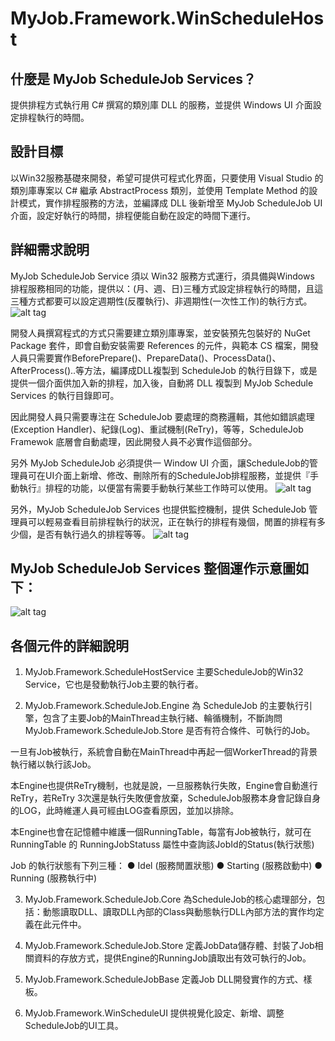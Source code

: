 # MyJob.Framework.WinScheduleHost

## 什麼是 MyJob ScheduleJob Services？
提供排程方式執行用 C# 撰寫的類別庫 DLL 的服務，並提供 Windows UI 介面設定排程執行的時間。

## 設計目標
以Win32服務基礎來開發，希望可提供可程式化界面，只要使用 Visual Studio 的類別庫專案以 C# 繼承 AbstractProcess 類別，並使用 Template Method 的設計模式，實作排程服務的方法，並編譯成 DLL 後新增至 MyJob ScheduleJob UI介面，設定好執行的時間，排程便能自動在設定的時間下運行。

## 詳細需求說明
MyJob ScheduleJob Service 須以 Win32 服務方式運行，須具備與Windows 排程服務相同的功能，提供以：(月、週、日)三種方式設定排程執行的時間，且這三種方式都要可以設定週期性(反覆執行)、非週期性(一次性工作)的執行方式。
![alt tag](http://i.imgur.com/twuFqWR.jpg)

開發人員撰寫程式的方式只需要建立類別庫專案，並安裝預先包裝好的 NuGet Package 套件，即會自動安裝需要 References 的元件，與範本 CS 檔案，開發人員只需要實作BeforePrepare()、PrepareData()、ProcessData()、AfterProcess()..等方法，編譯成DLL複製到 ScheduleJob 的執行目錄下，或是提供一個介面供加入新的排程，加入後，自動將 DLL 複製到 MyJob Schedule Services 的執行目錄即可。

因此開發人員只需要專注在 ScheduleJob 要處理的商務邏輯，其他如錯誤處理 (Exception Handler)、紀錄(Log)、重試機制(ReTry)，等等，ScheduleJob Framewok 底層會自動處理，因此開發人員不必實作這個部分。

另外 MyJob ScheduleJob 必須提供一 Window UI 介面，讓ScheduleJob的管理員可在UI介面上新增、修改、刪除所有的ScheduleJob排程服務，並提供『手動執行』排程的功能，以便當有需要手動執行某些工作時可以使用。
![alt tag](http://i.imgur.com/sfhUWF1.jpg)

另外，MyJob ScheduleJob Services 也提供監控機制，提供 ScheduleJob 管理員可以輕易查看目前排程執行的狀況，正在執行的排程有幾個，閒置的排程有多少個，是否有執行過久的排程等等。
![alt tag](http://i.imgur.com/3mwIgKe.jpg)

## MyJob ScheduleJob Services 整個運作示意圖如下：
![alt tag](http://i.imgur.com/jezHdBN.jpg)

## 各個元件的詳細說明
1.	MyJob.Framework.ScheduleHostService
主要ScheduleJob的Win32 Service，它也是發動執行Job主要的執行者。

2.	MyJob.Framework.ScheduleJob.Engine
為 ScheduleJob 的主要執行引擎，包含了主要Job的MainThread主執行緒、輪循機制，不斷詢問 MyJob.Framework.ScheduleJob.Store 是否有符合條件、可執行的Job。

一旦有Job被執行，系統會自動在MainThread中再起一個WorkerThread的背景執行緒以執行該Job。

本Engine也提供ReTry機制，也就是說，一旦服務執行失敗，Engine會自動進行ReTry，若ReTry 3次還是執行失敗便會放棄，ScheduleJob服務本身會記錄自身的LOG，此時維運人員可經由LOG查看原因，並加以排除。

本Engine也會在記憶體中維護一個RunningTable，每當有Job被執行，就可在 RunningTable 的 RunningJobStatuss 屬性中查詢該JobId的Status(執行狀態)

Job 的執行狀態有下列三種：	
● Idel (服務閒置狀態)
●	Starting (服務啟動中)
●	Running (服務執行中)

3.	MyJob.Framework.ScheduleJob.Core
為ScheduleJob的核心處理部分，包括：動態讀取DLL、讀取DLL內部的Class與動態執行DLL內部方法的實作均定義在此元件中。

4.	MyJob.Framework.ScheduleJob.Store
定義JobData儲存體、封裝了Job相關資料的存放方式，提供Engine的RunningJob讀取出有效可執行的Job。

5.	MyJob.Framework.ScheduleJobBase
定義Job DLL開發實作的方式、樣板。

6.	MyJob.Framework.WinScheduleUI
提供視覺化設定、新增、調整ScheduleJob的UI工具。

